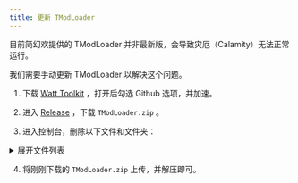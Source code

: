 ```yaml
---
title: 更新 TModLoader
---
```


目前简幻欢提供的 TModLoader 并非最新版，会导致灾厄（Calamity）无法正常运行。  

我们需要手动更新 TModLoader 以解决这个问题。

1. 下载 [Watt Toolkit](https://steampp.net/) ，打开后勾选 Github 选项，并加速。

2. 进入 [Release](https://github.com/tModLoader/tModLoader/releases/latest) ，下载 `TModLoader.zip` 。

3. 进入控制台，删除以下文件和文件夹：

<details>
    <summary>
      展开文件列表
    </summary>

文件夹：

- DedicatedServerUtils

- LaunchUtils

- Libraries

- tModPorter

文件：

- tMLMod.targets

- tModLoader.deps.json

- tModLoader.dll

- tModLoader.pdb

- tModLoader.runtimeconfig.dev.json

- tModLoader.runtimeconfig.json

- tModLoader.xml

</details>


4. 将刚刚下载的 `TModLoader.zip` 上传，并解压即可。